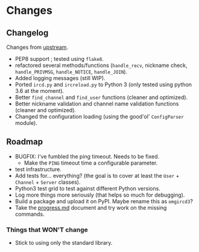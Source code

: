 # Changes

## Changelog

Changes from [upstream](https://github.com/programble/omgircd).

* PEP8 support ; tested using `flake8`.
* refactored several methods/functions (`handle_recv`, nickname check, `handle_PRIVMSG`, `handle_NOTICE`, `handle_JOIN`).
* Added logging messages (still WIP).
* Ported `ircd.py` and `ircreload.py` to Python 3 (only tested using python 3.6 at the moment).
* Better `find_channel` and `find_user` functions (cleaner and optimized).
* Better nickname validation and channel name validation functions (cleaner and optimized).
* Changed the configuration loading (using the good'ol' `ConfigParser` module).

## Roadmap

* BUGFIX: I've fumbled the ping timeout. Needs to be fixed.
  * Make the `PING` timeout time a configurable parameter.
* test infrastructure.
* Add tests for... everything? (the goal is to cover at least the `User` + `Channel` + `Server` classes).
* Python3 test grid to test against different Python versions.
* Log more things more seriously (that helps so much for debugging).
* Build a package and upload it on PyPI. Maybe rename this as `omgircd3`?
* Take the [progress.md](progress.md) document and try work on the missing commands.

### Things that WON'T change

* Stick to using only the standard library.
